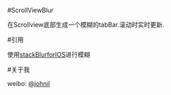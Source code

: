 #ScrollViewBlur

在Scrollview底部生成一个模糊的tabBar.滚动时实时更新.

#引用

使用[stackBlurforIOS](https://github.com/tomsoft1/StackBluriOS)进行模糊

#关于我

weibo: [@johnil](http://weibo.com/johnil)
